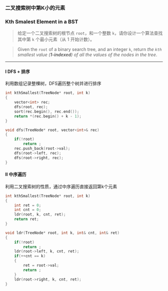 ### 二叉搜索树中第K小的元素
### Kth Smalest Element in a BST

> 给定一个二叉搜索树的根节点 `root`，和一个整数 `k`，请你设计一个算法查找其中第 `k` 个最小元素（从 1 开始计数）。  

> Given the `root` of a binary search tree, and an integer `k`, return *the `kth` smallest value (**1-indexed**) of all the values of the nodes in the tree*.  

----------

#### I DFS + 排序

利用数组记录整棵树，DFS遍历整个树并进行排序

```cpp
int kthSmallest(TreeNode* root, int k) 
{
    vector<int> rec;
    dfs(root, rec);
    sort(rec.begin(), rec.end());
    return *(rec.begin() + k - 1);
}

void dfs(TreeNode* root, vector<int>& rec)
{
    if(!root)
        return ;
    rec.push_back(root->val);
    dfs(root->left, rec);
    dfs(root->right, rec);
}
```

#### II 中序遍历

利用二叉搜索树的性质，通过中序遍历直接返回第k个元素

```cpp
int kthSmallest(TreeNode* root, int k) 
{
    int ret = 0;
    int cnt = 0;
    ldr(root, k, cnt, ret);
    return ret;
}

void ldr(TreeNode* root, int k, int& cnt, int& ret)
{
    if(!root)
        return ;
    ldr(root->left, k, cnt, ret);
    if(++cnt == k)
    {
        ret = root->val;
        return ;
    }
    ldr(root->right, k, cnt, ret);
}
```
